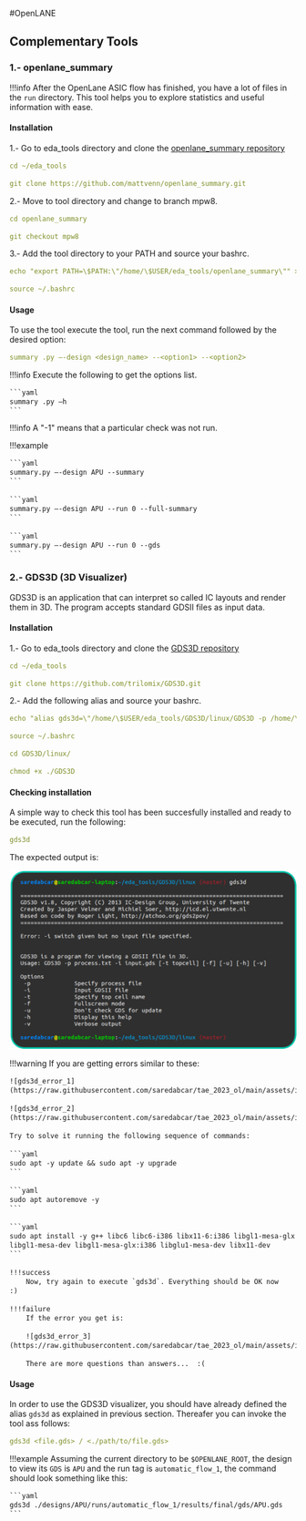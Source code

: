 #OpenLANE

## Complementary Tools

### 1.- openlane_summary
!!!info
	After the OpenLane ASIC flow has finished, you have a lot of files in the `run` directory. This tool helps you to explore statistics and useful information with ease.

#### Installation
1.- Go to eda_tools directory and clone the [openlane_summary repository](https://github.com/mattvenn/openlane_summary)

```yaml
cd ~/eda_tools
```

```yaml
git clone https://github.com/mattvenn/openlane_summary.git
```

2.- Move to tool directory and change to branch mpw8.

```yaml
cd openlane_summary
```

```yaml
git checkout mpw8
```

3.- Add the tool directory to your PATH and source your bashrc.

```yaml
echo "export PATH=\$PATH:\"/home/\$USER/eda_tools/openlane_summary\"" >> ~/.bashrc
```

```yaml
source ~/.bashrc
```

#### Usage

To use the tool execute the tool, run the next command followed by the desired option:

```yaml
summary .py –-design <design_name> --<option1> --<option2>
```

!!!info
	Execute the following to get the options list.

	```yaml
	summary .py –h
	```
!!!info
	A "-1" means that a particular check was not run.

!!!example
	
	```yaml
	summary.py –-design APU --summary 
	```

	```yaml
	summary.py –-design APU --run 0 --full-summary 
	```

	```yaml
	summary.py –-design APU --run 0 --gds 
	```

### 2.- GDS3D (3D Visualizer)

GDS3D is an application that can interpret so called IC layouts and render them in 3D. The program accepts standard GDSII files as input data.

#### Installation

1.- Go to eda_tools directory and clone the [GDS3D repository](https://github.com/trilomix/GDS3D)

```yaml
cd ~/eda_tools
```

```yaml
git clone https://github.com/trilomix/GDS3D.git
```

2.- Add the following alias and source your bashrc.

```yaml
echo "alias gds3d=\"/home/\$USER/eda_tools/GDS3D/linux/GDS3D -p /home/\$USER/eda_tools/GDS3D/techfiles/sky130.txt -i\"" >> ~/.bashrc
```

```yaml
source ~/.bashrc
```

```yaml
cd GDS3D/linux/
```

```yaml
chmod +x ./GDS3D
```

#### Checking installation
A simple way to check this tool has been succesfully installed and ready to be executed, run the following:

```yaml
gds3d
```

The expected output is:

![testing_gds3d](https://raw.githubusercontent.com/saredabcar/tae_2023_ol/main/assets/images/testing_gds3d.png)

!!!warning
	If you are getting errors similar to these:
	
	![gds3d_error_1](https://raw.githubusercontent.com/saredabcar/tae_2023_ol/main/assets/images/gds3d_error_1.png)

	![gds3d_error_2](https://raw.githubusercontent.com/saredabcar/tae_2023_ol/main/assets/images/gds3d_error_2.png)

	Try to solve it running the following sequence of commands:

	```yaml
	sudo apt -y update && sudo apt -y upgrade
	```
	
	```yaml
	sudo apt autoremove -y
	```
	
	```yaml
	sudo apt install -y g++ libc6 libc6-i386 libx11-6:i386 libgl1-mesa-glx libgl1-mesa-dev libgl1-mesa-glx:i386 libglu1-mesa-dev libx11-dev
	```

	!!!success
		Now, try again to execute `gds3d`. Everything should be OK now    :)

	!!!failure
		If the error you get is:
	
		![gds3d_error_3](https://raw.githubusercontent.com/saredabcar/tae_2023_ol/main/assets/images/gds3d_error_3.png)

		There are more questions than answers...  :(

#### Usage
In order to use the GDS3D visualizer, you should have already defined the alias `gds3d` as explained in previous section.
Thereafer you can invoke the tool ass follows:

```yaml
gds3d <file.gds> / <./path/to/file.gds>
```

!!!example
	Assuming the current directory to be `$OPENLANE_ROOT`, the design to view its `GDS` is `APU` and the run tag is `automatic_flow_1`, the command should look something like this:

	```yaml
	gds3d ./designs/APU/runs/automatic_flow_1/results/final/gds/APU.gds
	```

